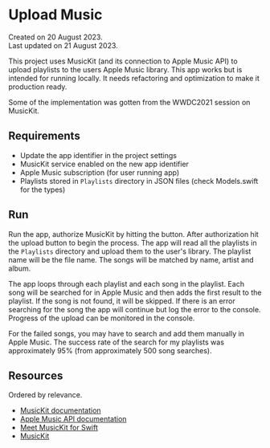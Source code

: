 # Upload Music

Created on 20 August 2023.  
Last updated on 21 August 2023.

This project uses MusicKit (and its connection to Apple Music API) 
to upload playlists to the users Apple Music library. This app works
but is intended for running locally. It needs refactoring and optimization 
to make it production ready.

Some of the implementation was gotten from the WWDC2021 session
on MusicKit.

## Requirements
- Update the app identifier in the project settings
- MusicKit service enabled on the new app identifier
- Apple Music subscription (for user running app)
- Playlists stored in `Playlists` directory in JSON files (check Models.swift for the types)

## Run

Run the app, authorize MusicKit by hitting the button.
After authorization hit the upload button to begin the process.
The app will read all the playlists in the `Playlists` directory
and upload them to the user's library. The playlist name will be
the file name. The songs will be matched by name, artist and album.

The app loops through each playlist and each song in the playlist.
Each song will be searched for in Apple Music and then adds 
the first result to the playlist. If the song is not found, 
it will be skipped. If there is an error searching for the song
the app will continue but log the error to the console.
Progress of the upload can be monitored in the console.

For the failed songs, you may have to search and add them manually 
in Apple Music. The success rate of the search for my playlists 
was approximately 95% (from approximately 500 song searches).

## Resources

Ordered by relevance.
- [MusicKit documentation](https://developer.apple.com/documentation/musickit)
- [Apple Music API documentation](https://developer.apple.com/documentation/applemusicapi)
- [Meet MusicKit for Swift](https://developer.apple.com/videos/play/wwdc2021/10294/)
- [MusicKit](https://developer.apple.com/musickit/)